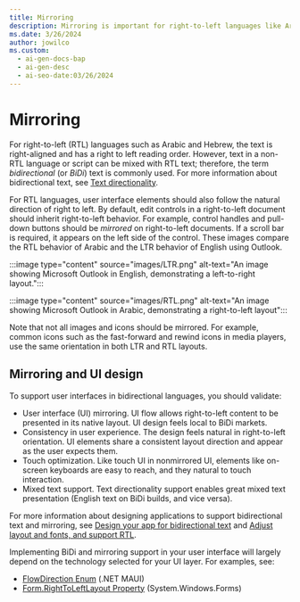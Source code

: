 ```yaml
---
title: Mirroring
description: Mirroring is important for right-to-left languages like Arabic and Hebrew, ensuring correct alignment and reading order.
ms.date: 3/26/2024
author: jowilco
ms.custom:
  - ai-gen-docs-bap
  - ai-gen-desc
  - ai-seo-date:03/26/2024
---
```

# Mirroring

For right-to-left (RTL) languages such as Arabic and Hebrew, the text is right-aligned and has a right to left reading order. However, text in a non-RTL language or script can be mixed with RTL text; therefore, the term *bidirectional* (or *BiDi*) text is commonly used. For more information about bidirectional text, see [Text directionality](text-directionality.md).

For RTL languages, user interface elements should also follow the natural direction of right to left. By default, edit controls in a right-to-left document should inherit right-to-left behavior. For example, control handles and pull-down buttons should be *mirrored* on right-to-left documents. If a scroll bar is required, it appears on the left side of the control. These images compare the RTL behavior of Arabic and the LTR behavior of English using Outlook.

:::image type="content" source="images/LTR.png" alt-text="An image showing Microsoft Outlook in English, demonstrating a left-to-right layout.":::

:::image type="content" source="images/RTL.png" alt-text="An image showing Microsoft Outlook in Arabic, demonstrating a right-to-left layout":::

Note that not all images and icons should be mirrored. For example, common icons such as the fast-forward and rewind icons in media players, use the same orientation in both LTR and RTL layouts.

## Mirroring and UI design

To support user interfaces in bidirectional languages, you should validate:

- User interface (UI) mirroring. UI flow allows right-to-left content to be presented in its native layout. UI design feels local to BiDi markets.
- Consistency in user experience. The design feels natural in right-to-left orientation. UI elements share a consistent layout direction and appear as the user expects them.
- Touch optimization. Like touch UI in nonmirrored UI, elements like on-screen keyboards are easy to reach, and they natural to touch interaction.
- Mixed text support. Text directionality support enables great mixed text presentation (English text on BiDi builds, and vice versa).

For more information about designing applications to support bidirectional text and mirroring, see [Design your app for bidirectional text](/windows/apps/design/globalizing/design-for-bidi-text) and [Adjust layout and fonts, and support RTL](/windows/apps/design/globalizing/adjust-layout-and-fonts--and-support-rtl).

Implementing BiDi and mirroring support in your user interface will largely depend on the technology selected for your UI layer. For examples, see:

- [FlowDirection Enum](/dotnet/api/microsoft.maui.flowdirection) (.NET MAUI)
- [Form.RightToLeftLayout Property](/dotnet/api/system.windows.forms.form.righttoleftlayout) (System.Windows.Forms)
